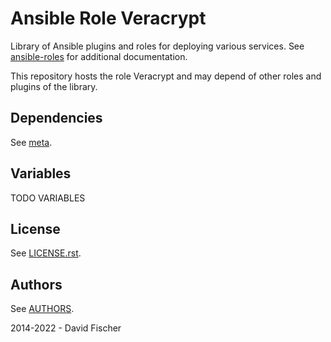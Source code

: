 # Ansible Role Veracrypt

Library of Ansible plugins and roles for deploying various services.
See [ansible-roles](https://github.com/davidfischer-ch/ansible-roles) for additional documentation.

This repository hosts the role Veracrypt and may depend of other roles and plugins of the library.

## Dependencies

See [meta](meta/main.yml).

## Variables

TODO VARIABLES

## License

See [LICENSE.rst](LICENSE.rst).

## Authors

See [AUTHORS](AUTHORS).

2014-2022 - David Fischer
